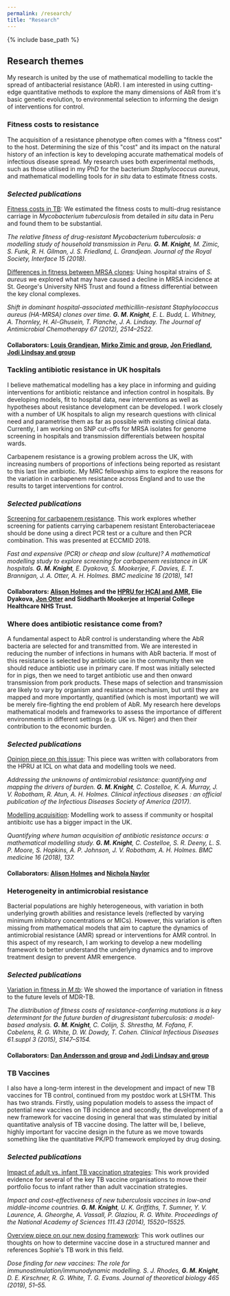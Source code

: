 ```yaml
---
permalink: /research/
title: "Research"
---
```


{% include base_path %}

## Research themes

My research is united by the use of mathematical modelling to tackle the spread of antibacterial resistance (AbR). I am interested in using cutting-edge quantitative methods to explore the many dimensions of AbR from it's basic genetic evolution, to environmental selection to informing the design of interventions for control.

### Fitness costs to resistance

The acquisition of a resistance phenotype often comes with a "fitness
cost" to the host. Determining the size of this "cost" and its impact on
the natural history of an infection is key to developing accurate
mathematical models of infectious disease spread. My research uses both experimental methods, such as those utilised in my PhD for the bacterium *Staphylococcus aureus*, and mathematical modelling tools for *in situ* data to estimate fitness costs. 

### *Selected publications*
[Fitness costs in TB](https://royalsocietypublishing.org/doi/abs/10.1098/rsif.2018.0025): We estimated the fitness costs to multi-drug resistance carriage in *Mycobacterium tuberculosis* from detailed *in situ* data in Peru and found them to be substantial.

*The relative fitness of drug-resistant Mycobacterium tuberculosis: a modelling study of household transmission in Peru.
**G. M. Knight**, M. Zimic, S. Funk, R. H. Gilman, J. S. Friedland, L. Grandjean. Journal of the Royal Society, Interface 15 (2018).*

[Differences in fitness between MRSA clones](https://www.ncbi.nlm.nih.gov/pubmed/22761331): Using hospital strains of *S. aureus* we explored what may have caused a decline in MRSA incidence at St. George's University NHS Trust and found a fitness differential between the key clonal complexes.

*Shift in dominant hospital-associated methicillin-resistant Staphylococcus aureus (HA-MRSA) clones over time. **G. M. Knight**, E. L. Budd, L. Whitney, A. Thornley, H. Al-Ghusein, T. Planche, J. A. Lindsay. The Journal of Antimicrobial Chemotherapy 67 (2012), 2514–2522.*

#### Collaborators: [Louis Grandjean](https://www.researchgate.net/profile/Louis_Grandjean2-UCL), [Mirko Zimic and group](http://www.upch.edu.pe/vrinve/investigacion/lbbm-gbi), [Jon Friedland](http://www.imperial.ac.uk/people/j.friedland), [Jodi Lindsay and group](https://www.sgul.ac.uk/research-profiles-a-z/jodi-lindsay)

### Tackling antibiotic resistance in UK hospitals

I believe mathematical modelling has a key place in informing and guiding interventions for antibiotic reistance and infection control in hospitals. By developing models, fit to hospital data, new interventions as well as hypotheses about resistance development can be developed. I work closely with a number of UK hospitals to align my research questions with clinical need and parametrise them as far as possible with existing clinical data. Currently, I am working on SNP cut-offs for MRSA isolates for genome screening in hospitals and transmission differentials between hospital wards. 

Carbapenem resistance is a growing problem across the UK, with increasing numbers of proportions of infections being reported as
resistant to this last line antibiotic. My MRC fellowship aims to explore the reasons for the variation in carbapenem resistance across
England and to use the results to target interventions for control.

### *Selected publications*
[Screening for carbapenem resistance](https://www.ncbi.nlm.nih.gov/pmc/articles/PMC6094916/). This work explores whether screening for patients carrying carbapenem resistant Enterobacteriaceae should be done using a direct PCR test or a culture and then PCR combination. This was presented at ECCMID 2018. 

*Fast and expensive (PCR) or cheap and slow (culture)? A mathematical modelling study to explore screening for carbapenem
resistance in UK hospitals. **G. M. Knight**, E. Dyakova, S. Mookerjee, F. Davies, E. T. Brannigan, J. A. Otter, A. H. Holmes. BMC medicine 16 (2018), 141*

#### Collaborators: [Alison Holmes](https://www.imperial.ac.uk/people/alison.holmes) and the [HPRU for HCAI and AMR](https://www.imperial.ac.uk/medicine/hpru-amr), Elie Dyakova, [Jon Otter](https://www.imperial.ac.uk/people/j.otter) and Siddharth Mookerjee at Imperial College Healthcare NHS Trust.  


### Where does antibiotic resistance come from? 

A fundamental aspect to AbR control is understanding where the AbR bacteria are selected for and transmitted from. We are interested in reducing the number of infections in humans with AbR bacteria. If most of this resistance is selected by antibiotic use in the community then we should reduce antibiotic use in primary care. If most was initially selected for in pigs, then we need to target antibiotic use and then onward transmission from pork products. These maps of selection and transmission are likely to vary by organism and resistance mechanism, but until they are mapped and more importantly, quantified (which is most important) we will be merely fire-fighting the end problem of AbR. My research here develops mathematical models and frameworks to assess the importance of different environments in different settings (e.g. UK vs. Niger) and then their contribution to the economic burden. 

### *Selected publications*
[Opinion piece on this issue](https://www.ncbi.nlm.nih.gov/pubmed/29020246): This piece was written with collaborators from the HPRU at ICL on what data and modelling tools we need. 

*Addressing the unknowns of antimicrobial resistance: quantifying and mapping the drivers of burden. **G. M. Knight**, C. Costelloe, K. A. Murray, J. V. Robotham, R. Atun, A. H. Holmes. Clinical infectious diseases : an official publication of the Infectious Diseases Society of America (2017).*

[Modelling acquisition](https://www.ncbi.nlm.nih.gov/pubmed/30134939): Modelling work to assess if community or hospital antibioitc use has a bigger impact in the UK. 

*Quantifying where human acquisition of antibiotic resistance occurs: a mathematical modelling study. **G. M. Knight**, C. Costelloe, S. R. Deeny, L. S. P. Moore, S. Hopkins, A. P. Johnson, J. V. Robotham, A. H. Holmes. BMC medicine 16 (2018), 137.*

#### Collaborators: [Alison Holmes](https://www.imperial.ac.uk/people/alison.holmes) and [Nichola Naylor](https://www.lshtm.ac.uk/aboutus/people/naylor.nichola)

### Heterogeneity in antimicrobial resistance

Bacterial populations are highly heterogeneous, with variation in both
underlying growth abilities and resistance levels (reflected by varying
minimum inhibitory concentrations or MICs). However, this variation is
often missing from mathematical models that aim to capture the dynamics
of antimicrobial resistance (AMR) spread or interventions for AMR
control. In this aspect of my research, I am working to develop a new modelling
framework to better understand the underlying dynamics and to improve
treatment design to prevent AMR emergence. 

### *Selected publications*
[Variation in fitness in *M.tb*](https://www.ncbi.nlm.nih.gov/pmc/articles/PMC4583567/): We showed the importance of variation in fitness to the future levels of MDR-TB. 

*The distribution of fitness costs of resistance-conferring mutations is a key determinant for the future burden of drugresistant
tuberculosis: a model-based analysis. **G. M. Knight**, C. Colijn, S. Shrestha, M. Fofana, F. Cobelens, R. G. White, D. W. Dowdy, T. Cohen. Clinical Infectious Diseases 61.suppl 3 (2015), S147–S154.*

#### Collaborators: [Dan Andersson and group](https://katalog.uu.se/profile/?id=XX3213) and [Jodi Lindsay and group](https://www.sgul.ac.uk/research-profiles-a-z/jodi-lindsay)

### TB Vaccines

I also have a long-term interest in the development and impact of new TB vaccines for TB control, continued from my postdoc work at LSHTM. This has two strands. Firstly, using population models to assess the impact of potential new vaccines on TB incidence and secondly, the development of a new framework for vaccine dosing in general that was stimulated by initial quantitative analysis of TB vaccine dosing. The latter will be, I believe, highly important for vaccine design in the future as we move towards something like the quantitative PK/PD framework employed by drug dosing. 

### *Selected publications*
[Impact of adult vs. infant TB vaccination strategies](https://www.ncbi.nlm.nih.gov/pubmed/25288770): This work provided evidence for several of the key TB vaccine organisations to move their portfolio focus to infant rather than adult vaccination strategies. 

*Impact and cost-effectiveness of new tuberculosis vaccines in low-and middle-income countries. **G. M. Knight**, U. K. Griffiths, T. Sumner, Y. V. Laurence, A. Gheorghe, A. Vassall, P. Glaziou, R. G. White. Proceedings of the National Academy of Sciences 111.43 (2014), 15520–15525.*

[Overview piece on our new dosing framework](https://www.ncbi.nlm.nih.gov/pubmed/30639297): This work outlines our thoughts on how to determine vaccine dose in a structured manner and references Sophie's TB work in this field. 

*Dose finding for new vaccines: The role for immunostimulation/immunodynamic modelling. S. J. Rhodes, **G. M. Knight**, D. E. Kirschner, R. G. White, T. G. Evans. Journal of theoretical biology 465 (2019), 51–55.*

